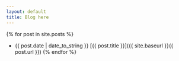```yaml
---
layout: default
title: Blog here
---
```


{% for post in site.posts %}
* {{ post.date | date_to_string }}  [{{ post.title }}]({{ site.baseurl }}{{ post.url }})
{% endfor %}
